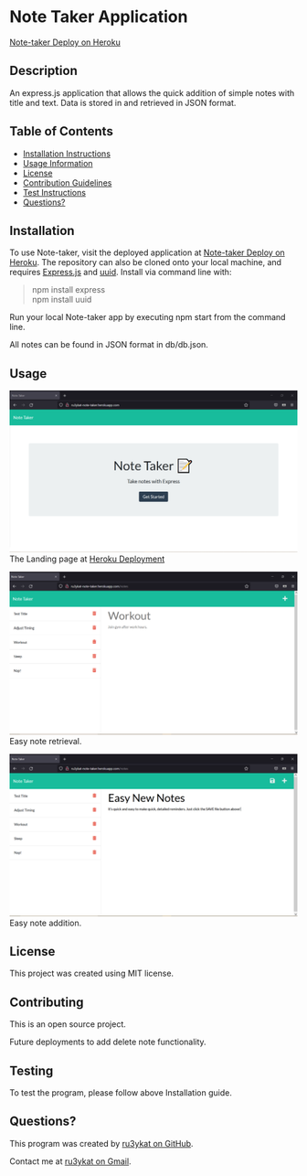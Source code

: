 # Note Taker Application

[Note-taker Deploy on Heroku](http://ru3ykat-note-taker.herokuapp.com/)

## Description

An express.js application that allows the quick addition of simple notes with title and text. Data is stored in and retrieved in JSON format.

## Table of Contents

- [Installation Instructions](#installation)
- [Usage Information](#usage)
- [License](#license)
- [Contribution Guidelines](#contributing)
- [Test Instructions](#testing)
- [Questions?](#questions?)

## Installation

To use Note-taker, visit the deployed application at [Note-taker Deploy on Heroku](http://ru3ykat-note-taker.herokuapp.com/).
The repository can also be cloned onto your local machine, and requires [Express.js](https://expressjs.com/) and [uuid](https://www.npmjs.com/package/uuid). Install via command line with:

> npm install express  
> npm install uuid

Run your local Note-taker app by executing npm start from the command line.

All notes can be found in JSON format in db/db.json.

## Usage

[](https://img.shields.io/badge/License-MIT-violet.svg)

![Landing Page](public/assets/images/note-taker-landing.png)  
The Landing page at [Heroku Deployment](http://ru3ykat-note-taker.herokuapp.com/)  

![Active Note-Taker](public/assets/images/note-taker-active.png)  
Easy note retrieval.

![Adding New Note](public/assets/images/note-taker-add.png)  
Easy note addition.

## License

This project was created using MIT license.

## Contributing

This is an open source project.  

Future deployments to add delete note functionality.

## Testing

To test the program, please follow above Installation guide.

## Questions?

This program was created by [ru3ykat on GitHub](https://github.com/RU3YKat).

Contact me at [ru3ykat on Gmail](ru3ykat@gmail.com).
